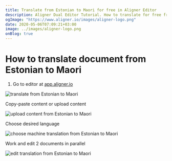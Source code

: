 ```yaml
---
title: Translate from Estonian to Maori for free in Aligner Editor
description: Aligner Dual Editor Tutorial. How to translate for free from Estonian to Maori. Aligner is multilingual document management platform. 
ogImage: "https://www.aligner.io/images/aligner-logo.png"
date: 2020-05-06T07:09:21+03:00
image: ../images/aligner-logo.png
onBlog: true
---
```


# How to translate document from Estonian to Maori

1. Go to editor at [app.aligner.io](https://app.aligner.io "Aligner App web page")

![translate from Estonian to Maori](../aligner-blank-editor.png "translate from Estonian to Maori")

Copy-paste content or upload content

![upload content from Estonian to Maori](../aligner-uploaded-document.png "upload content from Estonian to Maori")

Choose desired language

![choose machine translation from Estonian to Maori](../aligner-language-dropdown.png "choose machine translation from Estonian to Maori")

Work and edit 2 documents in parallel

![edit translation from Estonian to Maori](../aligner-double-sitded-editor.png "edit translation from Estonian to Maori")

